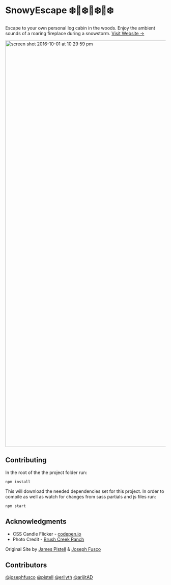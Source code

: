 # SnowyEscape :snowflake::evergreen_tree::snowflake::house_with_garden::snowflake::evergreen_tree::snowflake:

Escape to your own personal log cabin in the woods. Enjoy the ambient sounds of a roaring fireplace during a snowstorm. [Visit Website →](http://snowyescape.com)

<img width="1277" alt="screen shot 2016-10-01 at 10 29 59 pm" src="https://cloud.githubusercontent.com/assets/6676674/19018200/b26791b8-8826-11e6-887e-2b5f29a222eb.png">

## Contributing

In the root of the the project folder run:
```
npm install
```
This will download the needed dependencies set for this project. In order to compile as well as watch for changes from sass partials and js files run:
```
npm start
```

## Acknowledgments

+ CSS Candle Flicker - [codepen.io](http://codepen.io/fusco/pen/NPxzPV)
+ Photo Credit - [Brush Creek Ranch](http://www.brushcreekranch.com/?ref=snowyescape.com)

Original Site by [James Pistell](https://www.linkedin.com/in/jamespistell/?ref=github.com/41chap/snowyescape) & [Joseph Fusco](http://josephfus.co/?ref=github.com/41chap/snowyescape)

## Contributors

[@josephfusco](https://github.com/josephfusco) [@pistell](https://github.com/pistell) [@erilyth](https://github.com/erilyth) [@arijitAD](https://github.com/arijitAD)
